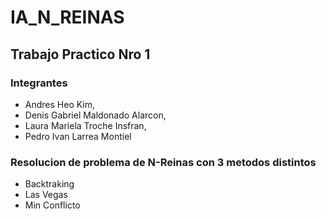 # IA_N_REINAS
## Trabajo Practico Nro 1
### Integrantes
- Andres Heo Kim, 
- Denis Gabriel Maldonado Alarcon, 
- Laura Mariela Troche Insfran,
- Pedro Ivan Larrea Montiel
### Resolucion de problema de N-Reinas con 3 metodos distintos
- Backtraking
- Las Vegas
- Min Conflicto

